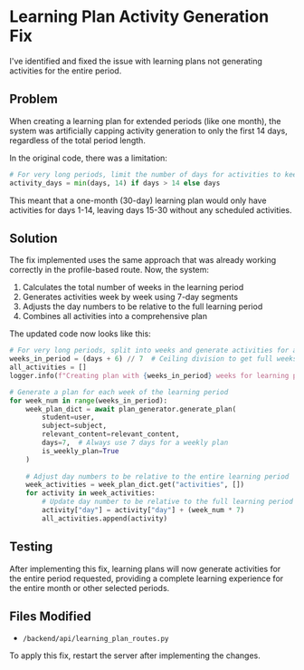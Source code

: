 # Learning Plan Activity Generation Fix

I've identified and fixed the issue with learning plans not generating activities for the entire period.

## Problem
When creating a learning plan for extended periods (like one month), the system was artificially capping activity generation to only the first 14 days, regardless of the total period length.

In the original code, there was a limitation:
```python
# For very long periods, limit the number of days for activities to keep the plan manageable
activity_days = min(days, 14) if days > 14 else days
```

This meant that a one-month (30-day) learning plan would only have activities for days 1-14, leaving days 15-30 without any scheduled activities.

## Solution
The fix implemented uses the same approach that was already working correctly in the profile-based route. Now, the system:

1. Calculates the total number of weeks in the learning period
2. Generates activities week by week using 7-day segments
3. Adjusts the day numbers to be relative to the full learning period
4. Combines all activities into a comprehensive plan

The updated code now looks like this:
```python
# For very long periods, split into weeks and generate activities for all days
weeks_in_period = (days + 6) // 7  # Ceiling division to get full weeks
all_activities = []
logger.info(f"Creating plan with {weeks_in_period} weeks for learning period: {period.value} ({days} days)")

# Generate a plan for each week of the learning period
for week_num in range(weeks_in_period):
    week_plan_dict = await plan_generator.generate_plan(
        student=user,
        subject=subject,
        relevant_content=relevant_content,
        days=7,  # Always use 7 days for a weekly plan
        is_weekly_plan=True
    )
    
    # Adjust day numbers to be relative to the entire learning period
    week_activities = week_plan_dict.get("activities", [])
    for activity in week_activities:
        # Update day number to be relative to the full learning period
        activity["day"] = activity["day"] + (week_num * 7)
        all_activities.append(activity)
```

## Testing
After implementing this fix, learning plans will now generate activities for the entire period requested, providing a complete learning experience for the entire month or other selected periods.

## Files Modified
- `/backend/api/learning_plan_routes.py` 

To apply this fix, restart the server after implementing the changes.